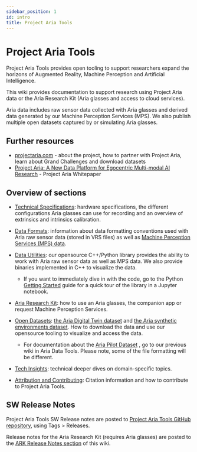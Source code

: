 ```yaml
---
sidebar_position: 1
id: intro
title: Project Aria Tools
---
```


# Project Aria Tools

Project Aria Tools provides open tooling to support researchers expand the horizons of Augmented Reality, Machine Perception and Artificial Intelligence.

This wiki provides documentation to support research using Project Aria data or the Aria Research Kit (Aria glasses and access to cloud services).

Aria data includes raw sensor data collected with Aria glasses and derived data generated by our Machine Perception Services (MPS). We also publish multiple open datasets captured by or simulating Aria glasses.


## Further resources
* [projectaria.com](https://projectaria.com/) - about the project, how to partner with Project Aria, learn about Grand Challenges and download datasets
* [Project Aria: A New Data Platform for Egocentric Multi-modal AI Research](https://drive.google.com/file/d/1eAgYMXbI6zNtTC6c9eEOctMGG8u43rJS/view) - Project Aria Whitepaper


## Overview of sections

* [Technical Specifications](/docs/tech_spec/tech_spec.mdx): hardware specifications, the different configurations Aria glasses can use for recording and an overview of extrinsics and intrinsics calibration.

* [Data Formats](/docs/data_formats/data_formats.mdx): information about data formatting conventions used with Aria raw sensor data (stored in VRS files) as well as [Machine Perception Services (MPS) data](/docs/ARK/mps/mps.mdx).

* [Data Utilities](/docs/data_utilities/data_utilities.mdx): our opensource C++/Python library provides the ability to work with Aria raw sensor data as well as MPS data. We also provide binaries implemented in C++ to visualize the data.
   * If you want to immediately dive in with the code, go to the Python [Getting Started](/docs/data_utilities/getting_started.mdx) guide for a quick tour of the library in a Jupyter notebook.

* [Aria Research Kit](/docs/ARK/about_ARK.mdx): how to use an Aria glasses, the companion app or request Machine Perception Services.

* [Open Datasets](/docs/open_datasets/open_datasets.mdx): [the Aria Digital Twin dataset](https://www.projectaria.com/datasets/adt/) and [the Aria synthetic environments dataset](https://www.projectaria.com/datasets/ase/). How to download the data and use our opensource tooling to visualize and access the data.
    * For documentation about the [Aria Pilot Dataset](https://facebookresearch.github.io/Aria_data_tools/docs/pilotdata/pilotdata-index/) , go to our previous wiki in Aria Data Tools. Please note, some of the file formatting will be different.

* [Tech Insights](/docs/tech_insights/tech_insights.mdx): technical deeper dives on domain-specific topics.

* [Attribution and Contributing](/docs/attribution_citation/attribution_citation.mdx): Citation information and how to contribute to Project Aria Tools.

## SW Release Notes
Project Aria Tools SW Release notes are posted to [Project Aria Tools GitHub repository](https://github.com/facebookresearch/projectaria_tools), using Tags > Releases.

Release notes for the Aria Research Kit (requires Aria glasses) are posted to the [ARK Release Notes section](/docs/ARK/sw_release_notes.mdx) of this wiki.
